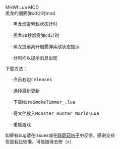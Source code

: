 MHWI Lua MOD<br>
黑龙的烟雾弹cd计时mod<br>
<pre>
  ·黑龙烟雾索敌状态计时<br>
  ·黑龙20秒烟雾弹cd计时<br>
  ·黑龙提前离开烟雾弹索敌状态提示<br>
  ·计时均以提示消息出现<br></pre>

下载方法：<br>
<pre>
  ·点击右边releases<br>
  ·选择最新更新<br>
  ·下载MiraSmokeTimmer_.lua<br>
  ·将文件放入Monster Hunter World\Lua<br>
  ·重启游戏<br></pre>

如果有bug请在issues或在<a href="https://www.caimogu.cc/post/1008077.html">踩蘑菇帖子</a>中反馈，感谢支持<br>
但是我比较懒，可能随缘去修（x）
